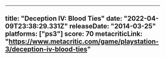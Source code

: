 
---
title: "Deception IV: Blood Ties"
date: "2022-04-09T23:38:29.331Z"
releaseDate: "2014-03-25"
platforms: ["ps3"]
score: 70
metacriticLink: "https://www.metacritic.com/game/playstation-3/deception-iv-blood-ties"
---

